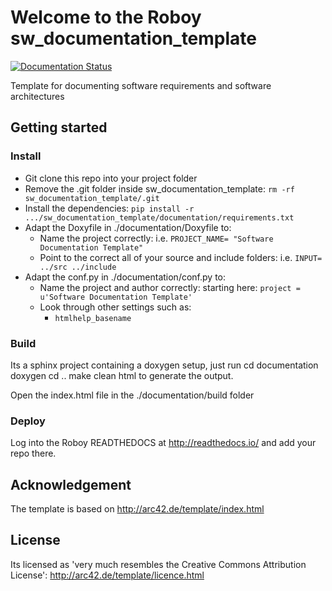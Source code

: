 # Welcome to the Roboy sw_documentation_template
[![Documentation Status](http://readthedocs.org/projects/roboy-sw-documentation-template/badge/?version=lite)](http://roboy-sw-documentation-template.readthedocs.io/en/lite/?badge=lite)

Template for documenting software requirements and software architectures

## Getting started

### Install

- Git clone this repo into your project folder
- Remove the .git folder inside sw_documentation_template: `rm -rf sw_documentation_template/.git`
- Install the dependencies: `pip install -r .../sw_documentation_template/documentation/requirements.txt`
- Adapt the Doxyfile in ./documentation/Doxyfile to:
  - Name the project correctly: i.e. `PROJECT_NAME= "Software Documentation Template"`
  - Point to the correct all of your source and include folders: i.e. `INPUT= ../src ../include`
- Adapt the conf.py in ./documentation/conf.py to:
  - Name the project and author correctly: starting here: `project = u'Software Documentation Template'`
  - Look through other settings such as:
    - `htmlhelp_basename`

### Build


Its a sphinx project containing a doxygen setup, just run
    cd documentation
    doxygen
    cd ..
    make clean html
to generate the output.

Open the index.html file in the ./documentation/build folder

### Deploy


Log into the Roboy READTHEDOCS at http://readthedocs.io/ and add your repo there.


## Acknowledgement

The template is based on http://arc42.de/template/index.html

## License

Its licensed as 'very much resembles the Creative Commons Attribution License': http://arc42.de/template/licence.html

